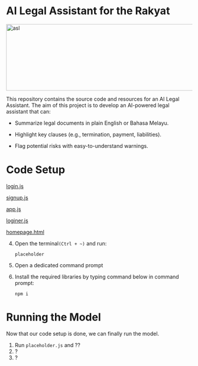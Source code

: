 # AI Legal Assistant for the Rakyat
<img width="600" height="180" alt="asl" src="https://cdn.prod.website-files.com/672b8fcccce3fc53bb92fb97/672bab1defe652cd000583cc_1.png" />

This repository contains the source code and resources for an AI Legal Assistant. The aim of this project is to develop an AI-powered legal assistant that can:

* Summarize legal documents in plain English or Bahasa Melayu.

* Highlight key clauses (e.g., termination, payment, liabilities).

* Flag potential risks with easy-to-understand warnings.


 # Code Setup
[login.js](https://github.com/user-attachments/files/22452855/login.js)

[signup.js](https://github.com/user-attachments/files/22452860/signup.js)

[app.js](https://github.com/user-attachments/files/22452877/app.js)

[loginer.js](https://github.com/user-attachments/files/22452882/loginer.js)

[homepage.html](https://github.com/user-attachments/files/22452846/homepage.html)


  4. Open the terminal`(Ctrl + ~)` and run:
     ```
     placeholder
     ```

  5. Open a dedicated command prompt
  5. Install the required libraries by typing command below in command prompt:
     ```
     npm i
     ```
     
# Running the Model
  Now that our code setup is done, we can finally run the model.

  1. Run `placeholder.js` and ??
  2. ?
  3. ?

     

     

     



     

     

     
 
    
      




